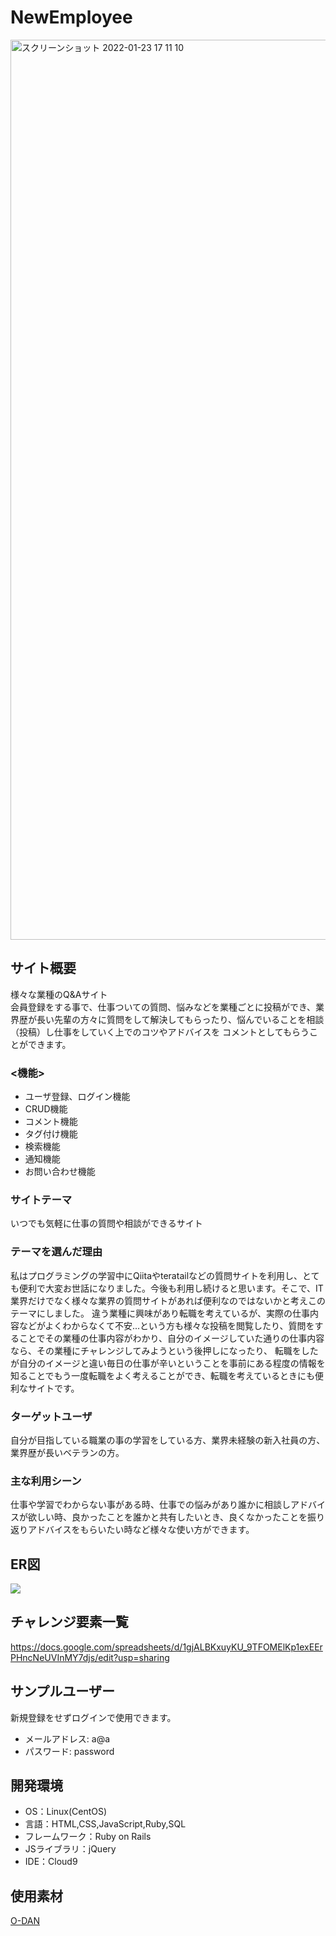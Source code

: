 # NewEmployee
<img width="1440" alt="スクリーンショット 2022-01-23 17 11 10" src="https://user-images.githubusercontent.com/92997241/150670062-5d4ee34e-db5f-49e4-8abd-fb3b786c9988.png">



## サイト概要
様々な業種のQ&Aサイト<br>
会員登録をする事で、仕事ついての質問、悩みなどを業種ごとに投稿ができ、業界歴が長い先輩の方々に質問をして解決してもらったり、悩んでいることを相談（投稿）し仕事をしていく上でのコツやアドバイスを
コメントとしてもらうことができます。<br>

### <機能><br>
- ユーザ登録、ログイン機能
- CRUD機能
- コメント機能
- タグ付け機能
- 検索機能
- 通知機能
- お問い合わせ機能

### サイトテーマ
いつでも気軽に仕事の質問や相談ができるサイト

### テーマを選んだ理由
私はプログラミングの学習中にQiitaやteratailなどの質問サイトを利用し、とても便利で大変お世話になりました。今後も利用し続けると思います。そこで、IT業界だけでなく様々な業界の質問サイトがあれば便利なのではないかと考えこのテーマにしました。
違う業種に興味があり転職を考えているが、実際の仕事内容などがよくわからなくて不安...という方も様々な投稿を閲覧したり、質問をすることでその業種の仕事内容がわかり、自分のイメージしていた通りの仕事内容なら、その業種にチャレンジしてみようという後押しになったり、
転職をしたが自分のイメージと違い毎日の仕事が辛いということを事前にある程度の情報を知ることでもう一度転職をよく考えることができ、転職を考えているときにも便利なサイトです。

### ターゲットユーザ
自分が目指している職業の事の学習をしている方、業界未経験の新入社員の方、業界歴が長いベテランの方。

### 主な利用シーン
仕事や学習でわからない事がある時、仕事での悩みがあり誰かに相談しアドバイスが欲しい時、良かったことを誰かと共有したいとき、良くなかったことを振り返りアドバイスをもらいたい時など様々な使い方ができます。

## ER図
![](https://user-images.githubusercontent.com/92997241/151655284-3c4a4671-0859-45f5-99eb-b6821924f31b.png)



## チャレンジ要素一覧
<https://docs.google.com/spreadsheets/d/1gjALBKxuyKU_9TFOMElKp1exEErPHncNeUVInMY7djs/edit?usp=sharing>

## サンプルユーザー
新規登録をせずログインで使用できます。
- メールアドレス: a@a
- パスワード: password

## 開発環境
- OS：Linux(CentOS)
- 言語：HTML,CSS,JavaScript,Ruby,SQL
- フレームワーク：Ruby on Rails
- JSライブラリ：jQuery
- IDE：Cloud9

## 使用素材
[O-DAN](https://o-dan.net/ja/)

